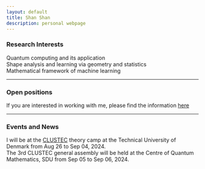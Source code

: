 ```yaml
---
layout: default
title: Shan Shan
description: personal webpage
---
```


### Research Interests 
Quantum computing and its application <br />
Shape analysis and learning via geometry and statistics <br />
Mathematical framework of machine learning
<hr />

### Open positions 
If you are interested in working with me, please find the information [here](../research/open.html)
<hr />	

### Events and News
I will be at the [CLUSTEC](https://clustec.eu/) theory camp at the Technical University of Denmark from Aug 26 to Sep 04, 2024. <br />
The 3rd CLUSTEC general assembly will be held at the Centre of Quantum Mathematics, SDU from Sep 05 to Sep 06, 2024. 
 
<br />
<br />
<br />
<br />
<br />
        
